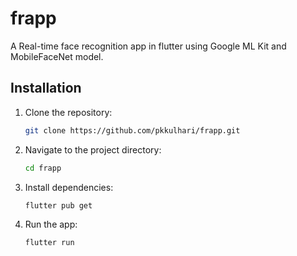 # frapp

A Real-time face recognition app in flutter using Google ML Kit and MobileFaceNet model.

## Installation

1. Clone the repository:
   ```bash
   git clone https://github.com/pkkulhari/frapp.git 
   ```
2. Navigate to the project directory:
   ```bash
   cd frapp
   ```
3. Install dependencies:
   ```bash
   flutter pub get
   ```
4. Run the app:
   ```bash
   flutter run
   ```


